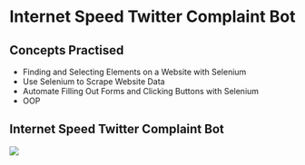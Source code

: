 #  Internet Speed Twitter Complaint Bot
## Concepts Practised
- Finding and Selecting Elements on a Website with Selenium
- Use Selenium to Scrape Website Data
- Automate Filling Out Forms and Clicking Buttons with Selenium
- OOP
## Internet Speed Twitter Complaint Bot
![](https://user-images.githubusercontent.com/98851253/158899566-345cd8a8-6db7-43c4-8cc1-965aa1e99fab.gif)

